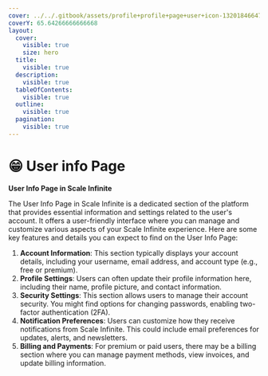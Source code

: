 ```yaml
---
cover: ../../.gitbook/assets/profile+profile+page+user+icon-1320184664778424092.png
coverY: 65.64266666666668
layout:
  cover:
    visible: true
    size: hero
  title:
    visible: true
  description:
    visible: true
  tableOfContents:
    visible: true
  outline:
    visible: true
  pagination:
    visible: true
---
```


# 😁 User info Page

**User Info Page in Scale Infinite**

The User Info Page in Scale Infinite is a dedicated section of the platform that provides essential information and settings related to the user's account. It offers a user-friendly interface where you can manage and customize various aspects of your Scale Infinite experience. Here are some key features and details you can expect to find on the User Info Page:

1. **Account Information**: This section typically displays your account details, including your username, email address, and account type (e.g., free or premium).
2. **Profile Settings**: Users can often update their profile information here, including their name, profile picture, and contact information.
3. **Security Settings**: This section allows users to manage their account security. You might find options for changing passwords, enabling two-factor authentication (2FA).
4. **Notification Preferences**: Users can customize how they receive notifications from Scale Infinite. This could include email preferences for updates, alerts, and newsletters.
5. **Billing and Payments**: For premium or paid users, there may be a billing section where you can manage payment methods, view invoices, and update billing information.
